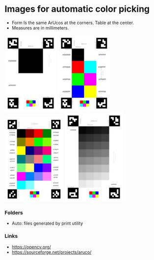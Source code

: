 # Images for automatic color picking 

- Form Is the same ArUcos at the corners. Table at the center.
- Measures are in millimeters.

![img](2/cc-2-thumb.jpg) 
![img](8/cc-8-thumb.jpg) 
![img](27/cc-27-thumb.jpg) 
![img](gray/cc-4x8-gray-thumb.jpg) 

### Folders
 - Auto: files generated by print utility 


### Links
 - https://opencv.org/
 - https://sourceforge.net/projects/aruco/
